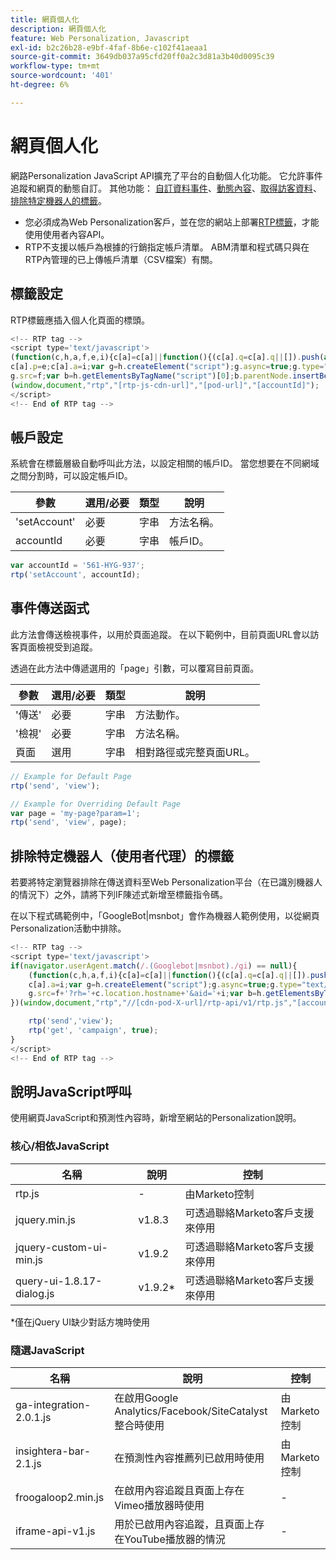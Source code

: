 ```yaml
---
title: 網頁個人化
description: 網頁個人化
feature: Web Personalization, Javascript
exl-id: b2c26b28-e9bf-4faf-8b6e-c102f41aeaa1
source-git-commit: 3649db037a95cfd20ff0a2c3d81a3b40d0095c39
workflow-type: tm+mt
source-wordcount: '401'
ht-degree: 6%

---
```


# 網頁個人化

網路Personalization JavaScript API擴充了平台的自動個人化功能。 它允許事件追蹤和網頁的動態自訂。 其他功能： [自訂資料事件](custom-data-events.md)、[動態內容](web-personalization.md)、[取得訪客資料](get-visitor-data.md)、[排除特定機器人的標籤](#exclude_tag_for_specific_bots)。

- 您必須成為Web Personalization客戶，並在您的網站上部署[RTP標籤](https://experienceleague.adobe.com/zh-hant/docs/marketo/using/product-docs/web-personalization/rtp-tag-implementation/deploy-the-rtp-javascript)，才能使用使用者內容API。
- RTP不支援以帳戶為根據的行銷指定帳戶清單。 ABM清單和程式碼只與在RTP內管理的已上傳帳戶清單（CSV檔案）有關。

## 標籤設定

RTP標籤應插入個人化頁面的標頭。

```javascript
<!-- RTP tag -->
<script type='text/javascript'>
(function(c,h,a,f,e,i){c[a]=c[a]||function(){(c[a].q=c[a].q||[]).push(arguments)};
c[a].p=e;c[a].a=i;var g=h.createElement("script");g.async=true;g.type="text/javascript";
g.src=f;var b=h.getElementsByTagName("script")[0];b.parentNode.insertBefore(g,b)})
(window,document,"rtp","[rtp-js-cdn-url]","[pod-url]","[accountId]");
</script>
<!-- End of RTP tag -->
```

## 帳戶設定

系統會在標籤層級自動呼叫此方法，以設定相關的帳戶ID。 當您想要在不同網域之間分割時，可以設定帳戶ID。

| 參數 | 選用/必要 | 類型 | 說明 |
|--------------|-------------------|--------|--------------|
| &#39;setAccount&#39; | 必要 | 字串 | 方法名稱。 |
| accountId | 必要 | 字串 | 帳戶ID。 |

```javascript
var accountId = '561-HYG-937';
rtp('setAccount', accountId);
```

## 事件傳送函式

此方法會傳送檢視事件，以用於頁面追蹤。 在以下範例中，目前頁面URL會以訪客頁面檢視受到追蹤。

透過在此方法中傳遞選用的「page」引數，可以覆寫目前頁面。

| 參數 | 選用/必要 | 類型 | 說明 |
|-----------|-------------------|--------|---------------------------------|
| &#39;傳送&#39; | 必要 | 字串 | 方法動作。 |
| &#39;檢視&#39; | 必要 | 字串 | 方法名稱。 |
| 頁面 | 選用 | 字串 | 相對路徑或完整頁面URL。 |

```javascript
// Example for Default Page
rtp('send', 'view');

// Example for Overriding Default Page
var page = 'my-page?param=1';
rtp('send', 'view', page);
```

## 排除特定機器人（使用者代理）的標籤

若要將特定瀏覽器排除在傳送資料至Web Personalization平台（在已識別機器人的情況下）之外，請將下列IF陳述式新增至標籤指令碼。

在以下程式碼範例中，「GoogleBot|msnbot」會作為機器人範例使用，以從網頁Personalization活動中排除。

```javascript
<!-- RTP tag -->
<script type='text/javascript'>
if(navigator.userAgent.match(/.(Googlebot|msnbot)./gi) == null){
    (function(c,h,a,f,i){c[a]=c[a]||function(){(c[a].q=c[a].q||[]).push(arguments)};
    c[a].a=i;var g=h.createElement("script");g.async=true;g.type="text/javascript";
    g.src=f+'?rh='+c.location.hostname+'&aid='+i;var b=h.getElementsByTagName("script")[0];b.parentNode.insertBefore(g,b);
})(window,document,"rtp","//[cdn-pod-X-url]/rtp-api/v1/rtp.js","[accountId]");

    rtp('send','view');
    rtp('get', 'campaign', true);
}
</script>
<!-- End of RTP tag -->
```

## 說明JavaScript呼叫

使用網頁JavaScript和預測性內容時，新增至網站的Personalization說明。

### 核心/相依JavaScript

| 名稱 | 說明 | 控制 |
|---------------------------|-------------|--------------------------------------------------------|
| rtp.js | - | 由Marketo控制 |
| jquery.min.js | v1.8.3 | 可透過聯絡Marketo客戶支援來停用 |
| jquery-custom-ui-min.js | v1.9.2 | 可透過聯絡Marketo客戶支援來停用 |
| query-ui-1.8.17-dialog.js | v1.9.2* | 可透過聯絡Marketo客戶支援來停用 |

*僅在jQuery UI缺少對話方塊時使用

### 隨選JavaScript

| 名稱 | 說明 | 控制 |
|-------------------------|-----------------------------------------------------------------------|-----------------------|
| ga-integration-2.0.1.js | 在啟用Google Analytics/Facebook/SiteCatalyst整合時使用 | 由Marketo控制 |
| insightera-bar-2.1.js | 在預測性內容推薦列已啟用時使用 | 由Marketo控制 |
| froogaloop2.min.js | 在啟用內容追蹤且頁面上存在Vimeo播放器時使用 | - |
| iframe-api-v1.js | 用於已啟用內容追蹤，且頁面上存在YouTube播放器的情況 | - |
